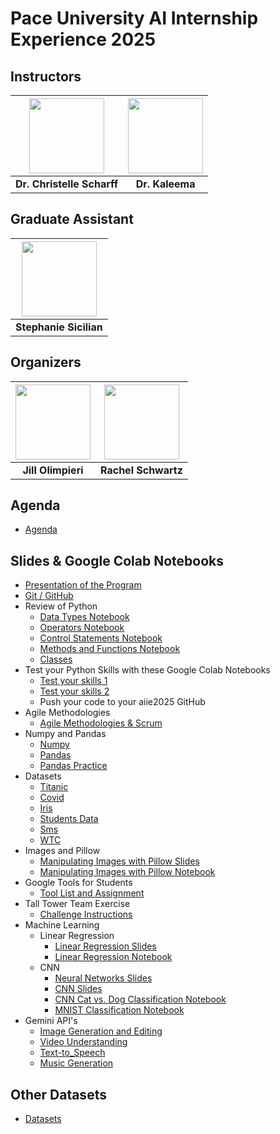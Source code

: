 # Pace University AI Internship Experience 2025 

## Instructors

| <img src="https://media.licdn.com/dms/image/v2/D4D03AQGUOZerxyep8g/profile-displayphoto-shrink_800_800/B4DZSTiIydG4Ak-/0/1737641988394?e=1754524800&v=beta&t=qgkTMts1G-Vy6Vb5mMTkW-py7qg8PYbcbs4NdzLYVpc" width="120"/> | <img src="https://media.licdn.com/dms/image/v2/D4E03AQExsy_VJBbFmg/profile-displayphoto-shrink_800_800/profile-displayphoto-shrink_800_800/0/1725973639624?e=1754524800&v=beta&t=mUwOQtZX2hAJXbUyo2gI1yW6Elutj0dvsLuf2BWVAcw" width="120"/> |
|:--:|:--:|
| **Dr. Christelle Scharff** | **Dr. Kaleema** |

## Graduate Assistant

| <img src="https://media.licdn.com/dms/image/v2/D4D03AQG2Nf63gUD53g/profile-displayphoto-shrink_800_800/profile-displayphoto-shrink_800_800/0/1715188480511?e=1754524800&v=beta&t=vwrBDcdhYupCQck67RVkaG7dkUWdY4bCAcWGkvtOsLs" width="120"/> |
|:--:|
| **Stephanie Sicilian** |

## Organizers

| <img src="https://media.licdn.com/dms/image/v2/D4E03AQFIo2vleiaJgw/profile-displayphoto-shrink_800_800/profile-displayphoto-shrink_800_800/0/1702016197804?e=1754524800&v=beta&t=bI0vb1RBZ7TaxENAb6nedcdqV602kJyPyhPcVKGFpl8" width="120"/> | <img src="https://media.licdn.com/dms/image/v2/D4E03AQGW3urX2GrCzg/profile-displayphoto-shrink_800_800/profile-displayphoto-shrink_800_800/0/1701128920558?e=1754524800&v=beta&t=FIqX56yQVOZRgWIUuyVWRyYhaV7nDPZ1DYNd2TLdR-M" width="120"/> |
|:--:|:--:|
| **Jill Olimpieri** | **Rachel Schwartz** |

## Agenda

* [Agenda](https://bit.ly/aiie2025agenda)

## Slides & Google Colab Notebooks

* [Presentation of the Program](https://docs.google.com/presentation/d/1mXs8x03CNAjjxBTiG6ulTVpsa-6LVy1h/present)
* [Git / GitHub](https://docs.google.com/presentation/d/1QrUF5VkxmcPVTuK3uwPpu2BEuMMzvJUvMagqOTXlUpw/present)
* Review of Python
  * [Data Types Notebook](https://drive.google.com/file/d/1G1_RV6o8__wldSdG9ebppcA6_IOIM0-k/view?usp=sharing)
  * [Operators Notebook](https://drive.google.com/file/d/1-xB1lUb_30c4ua7RdvYhWwd9dcUsVeWg/view?usp=sharing)
  * [Control Statements Notebook](https://drive.google.com/file/d/1njIBsKHYgx7EfZqgSOUOGinpJLfLvw_x/view?usp=sharing)
  * [Methods and Functions Notebook](https://drive.google.com/file/d/1_l10qjs6yuKQC36cSaGPzz_vR5Wkfdc6/view?usp=sharing)
  * [Classes](https://drive.google.com/file/d/1K9eAaCONdEARKY0wu2kxGEKZMnYDKToa/view?usp=sharing)
* Test your Python Skills with these Google Colab Notebooks
  * [Test your skills 1](https://colab.research.google.com/drive/1of3ofPbaCMLLRGxYngXaK8NjqLXPeesS?usp=sharing)
  * [Test your skills 2](https://colab.research.google.com/drive/1TaJ7gjhtNIvPNJDbJzJY6YBNRKJh_ndx?usp=sharing)
  * Push your code to your aiie2025 GitHub
* Agile Methodologies
  * [Agile Methodologies & Scrum](https://docs.google.com/presentation/d/13GKbuR_8ylKtdVQJ2RFiif0dv7dr3BQLEpecwSXjbiM/edit?usp=sharing)
* Numpy and Pandas
  * [Numpy](https://drive.google.com/file/d/1_6DqSqxVdTqlYMmWIfK-Qv2soZfKqknr/view?usp=sharing)
  * [Pandas](https://drive.google.com/file/d/1WkKzB-IYSTxEgcGgaYbVvisdtRjOsDjP/view?usp=sharing)
  * [Pandas Practice](https://docs.google.com/document/d/1kJemEivhqu-ZUTUpCJWkvFJIM2zN0c3M/edit?usp=sharing&ouid=117718613427254641121&rtpof=true&sd=true)
* Datasets
  * [Titanic](https://drive.google.com/file/d/1faAdD3eiH1I6JszaT8W-aJ2MkUGnLrWP/view?usp=sharing)
  * [Covid](https://drive.google.com/file/d/1xp74Fos6icE6-rnmbMkpDQwv2ULyxxoR/view?usp=sharing)
  * [Iris](https://drive.google.com/file/d/1WaFl8leNNlVua8bNRtXGspR5_oxC3X1p/view?usp=sharing)
  * [Students Data](https://drive.google.com/file/d/1B62SwEqe5klGIAFACsNg-UE2GkF_-yVy/view?usp=sharing)
  * [Sms](https://drive.google.com/file/d/1Mt28eus6FKwew77rF0IFbgJr3M9iIHi9/view?usp=sharing)
  * [WTC](https://drive.google.com/file/d/16OPif9DaQbJR-f7cMdK12KF4lSq-yP3C/view?usp=sharing)
* Images and Pillow
  * [Manipulating Images with Pillow Slides](https://docs.google.com/presentation/d/1pmLRYXQF2DYPcz9OJpT4_Znz3l6M5Xc9jvg0jUdXb24/present)
  * [Manipulating Images with Pillow Notebook](https://bit.ly/imgfiltercolab)
* Google Tools for Students
  * [Tool List and Assignment](https://docs.google.com/document/d/1cTK4GF2fc-lw-wU6Dl49xfqw6w55IzynnbGeP292ClI/edit?usp=sharing)
* Tall Tower Team Exercise
  * [Challenge Instructions](https://docs.google.com/presentation/d/1mS2YnVz2gEH-LoAqmwAdBE5Bc44whAdKmqRLyX0Tnb4/edit?usp=sharing)
* Machine Learning
  * Linear Regression
    * [Linear Regression Slides](https://docs.google.com/presentation/d/15WdzPEqUXP6oBJ-UvsZiH_om8_jFqKxs/edit?usp=sharing&ouid=117718613427254641121&rtpof=true&sd=true)
    * [Linear Regression Notebook](https://drive.google.com/file/d/1Re9hytp7VzWhSEtj4g4CPOhIwSenazyx/view?usp=sharing)
  * CNN
    * [Neural Networks Slides](https://docs.google.com/presentation/d/13iChhAaJHpvnZdknWBVhNG4VS4WY9Bxn/edit?usp=sharing&ouid=117718613427254641121&rtpof=true&sd=true)
    * [CNN Slides](https://docs.google.com/presentation/d/1X6zsjnJya32G60dbkWGHsdN-KJZU1fvA/edit?usp=sharing&ouid=117718613427254641121&rtpof=true&sd=true)
    * [CNN Cat vs. Dog Classification Notebook](https://drive.google.com/file/d/1CgxWLSib_cb-inFlwgxB3MVEM5rcHPSB/view?usp=sharing) 
    * [MNIST Classification Notebook](https://drive.google.com/file/d/1kPpaksyGzVHJ0EAvOjy_fTf51Ch8rN6c/view?usp=sharing)
* Gemini API's
  * [Image Generation and Editing](https://colab.research.google.com/drive/1QTLfNCaXV_LGryzjASACj0ndvT9_uFkg?usp=sharing)
  * [Video Understanding](https://colab.research.google.com/drive/1S1bHdXrueQFtiMxD8R99DBUbm0rwfqsY?usp=sharing)
  * [Text-to_Speech](https://colab.research.google.com/drive/1Ce1SMZhVx6hqdSkHpb8JMHQ0HOXaebC9?usp=sharing)
  * [Music Generation](https://colab.research.google.com/drive/1g9C-M-VHxyl2ftZYNHSAnkia4L8XXL53?usp=sharing)
    
 
## Other Datasets

  * [Datasets](https://catalog.data.gov/dataset)

